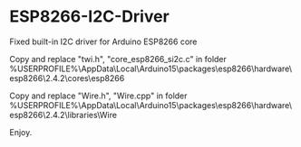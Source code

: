 # ESP8266-I2C-Driver
Fixed built-in I2C driver for Arduino ESP8266 core

Copy and replace "twi.h", "core_esp8266_si2c.c" in folder %USERPROFILE%\AppData\Local\Arduino15\packages\esp8266\hardware\esp8266\2.4.2\cores\esp8266

Copy and replace "Wire.h", "Wire.cpp" in folder %USERPROFILE%\AppData\Local\Arduino15\packages\esp8266\hardware\esp8266\2.4.2\libraries\Wire

Enjoy.
